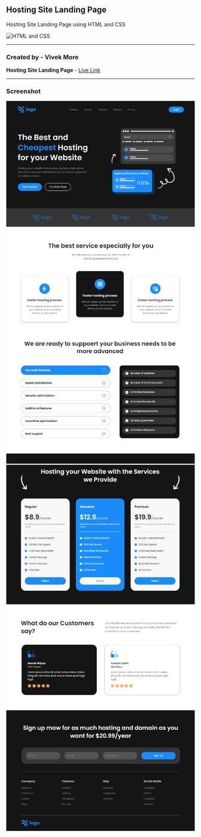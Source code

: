 ## Hosting Site Landing Page

Hosting Site Landing Page using HTML and CSS

![HTML and CSS](https://img.shields.io/badge/HTML-CSS-success)

---

### Created by - Vivek More

**Hosting Site Landing Page** - [Live Link](https://mrvivekmore-hosting-site-landing-page.netlify.app/)

---

### Screenshot

![Project Screenshot](./screenshot/Screenshot-1.png)
![Project Screenshot](./screenshot/Screenshot-2.png)
![Project Screenshot](./screenshot/Screenshot-3.png)
![Project Screenshot](./screenshot/Screenshot-4.png)
